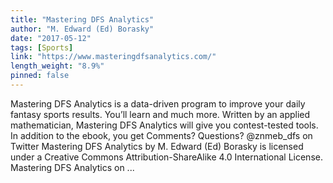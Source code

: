 ```yaml
---
title: "Mastering DFS Analytics"
author: "M. Edward (Ed) Borasky"
date: "2017-05-12"
tags: [Sports]
link: "https://www.masteringdfsanalytics.com/"
length_weight: "8.9%"
pinned: false
---
```


Mastering DFS Analytics is a data-driven program to improve your daily fantasy sports results. You’ll learn and much more. Written by an applied mathematician, Mastering DFS Analytics will give you contest-tested tools. In addition to the ebook, you get Comments? Questions? @znmeb_dfs on Twitter Mastering DFS Analytics by M. Edward (Ed) Borasky is licensed under a Creative Commons Attribution-ShareAlike 4.0 International License. Mastering DFS Analytics on ...
